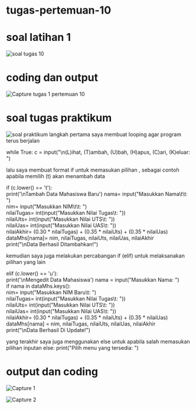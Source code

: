 # tugas-pertemuan-10
# soal latihan 1
![soal tugas 10](https://user-images.githubusercontent.com/93035757/145330134-898c625c-1d42-4c3e-9cc8-7dcdbddf322c.png)
# coding dan output
![Capture tugas 1 pertemuan 10](https://user-images.githubusercontent.com/93035757/145330613-ed3ab907-9d38-4783-8e1a-dcaa90a05fee.PNG)


# soal tugas praktikum
![soal praktikum](https://user-images.githubusercontent.com/93035757/145330909-59ee0a9e-ba7e-4c4f-9a73-4fadb1494db6.png)
langkah pertama saya membuat looping agar program terus berjalan

while True:
    c = input("\n(L)ihat, (T)ambah, (U)bah, (H)apus, (C)ari, (K)eluar: ")                                

lalu saya membuat format if untuk memasukan pilihan , sebagai contoh apabila memilih (t) akan menambah data

if (c.lower() == 't'):                                               
    print('\nTambah Data Mahasiswa Baru')
    nama= input("Masukkan Nama\t\t: ")                                        
    nim= input("Masukkan NIM\t\t: ")                                         
    nilaiTugas= int(input("Masukkan Nilai Tugas\t: "))                              
    nilaiUts= int(input("Masukkan Nilai UTS\t: "))                                   
    nilaiUas= int(input("Masukkan Nilai UAS\t: "))                                    
    nilaiAkhir= (0.30 * nilaiTugas) + (0.35 * nilaiUts) + (0.35 * nilaiUas)              
    dataMhs[nama]= nim, nilaiTugas, nilaiUts, nilaiUas, nilaiAkhir                         
    print("\nData Berhasil Ditambahkan!")

kemudian saya juga melakukan percabangan if (elif) untuk melaksanakan pilihan yang lain

elif (c.lower() == 'u'):                                                                    
        print('\nMengedit Data Mahasiswa')
        nama = input("Masukkan Nama: ")                                                         
        if nama in dataMhs.keys():                              
            nim= input("Masukkan NIM Baru\t: ")                              
            nilaiTugas= int(input("Masukkan Nilai Tugas\t: "))                           
            nilaiUts= int(input("Masukkan Nilai UTS\t: "))                           
            nilaiUas= int(input("Masukkan Nilai UAS\t: "))                           
            nilaiAkhir= (0.30 * nilaiTugas) + (0.35 * nilaiUts) + (0.35 * nilaiUas)          
            dataMhs[nama] = nim, nilaiTugas, nilaiUts, nilaiUas, nilaiAkhir                      
            print("\nData Berhasil Di Update!")

yang terakhir saya juga menggunakan else untuk apabila salah memasukan pilihan inputan
    else:
    print("Pilih menu yang tersedia: ")
    
   # output dan coding
   ![Capture 1](https://user-images.githubusercontent.com/93035757/145332109-2f9479dc-c50f-473a-96e9-c78835687140.PNG)

![Capture 2](https://user-images.githubusercontent.com/93035757/145332423-39eee87a-ed59-47db-b05b-1ab8405b8277.PNG)

